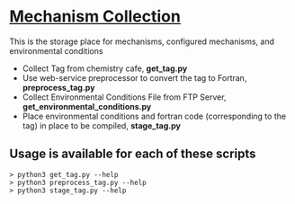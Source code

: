 # [Mechanism Collection](https://github.com/NCAR/burrito)
This is the storage place for mechanisms, configured mechanisms, and environmental conditions
- Collect Tag from chemistry cafe, **get_tag.py**
- Use web-service preprocessor to convert the tag to Fortran, **preprocess_tag.py**
- Collect Environmental Conditions File from FTP Server, **get_environmental_conditions.py**
- Place environmental conditions and fortran code (corresponding to the tag) in place to be compiled, **stage_tag.py**


## Usage is available for each of these scripts
```
> python3 get_tag.py --help
> python3 preprocess_tag.py --help
> python3 stage_tag.py --help
```

